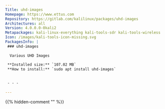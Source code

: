 ```yaml
---
Title: uhd-images
Homepage: https://www.ettus.com
Repository: https://gitlab.com/kalilinux/packages/uhd-images
Architectures: all
Version: 4.0.0.0-0kali2
Metapackages: kali-linux-everything kali-tools-sdr kali-tools-wireless 
Icon: /images/kali-tools-icon-missing.svg
PackagesInfo: |
 ### uhd-images
 
  Various UHD Images
 
 **Installed size:** `107.02 MB`  
 **How to install:** `sudo apt install uhd-images`  
 
 
 - - -
 
---
```

{{% hidden-comment "<!--Do not edit anything above this line-->" %}}
